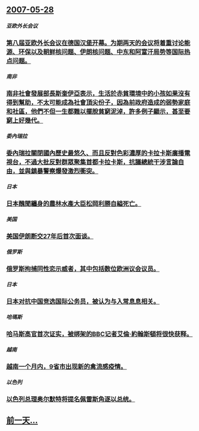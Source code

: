 ## [2007-05-28](/zh/news/2007/05/28/index.md)

##### 亚欧外长会议
### [第八届亚欧外长会议在德国汉堡开幕。为期两天的会议将着重讨论能源、环保以及朝鲜核问题、伊朗核问题、中东和阿富汗局势等国际热点问题。](/zh/news/2007/05/28/第八届亚欧外长会议在德国汉堡开幕-为期两天的会议将着重讨论能源-环保以及朝鲜核问题-伊朗核问题-中东和阿富汗局势等国际热.md)
##### 南非
### [南非社會發展部長斯奎伊亞表示，生活於赤貧環境中的小孩如果沒有得到幫助，不太可能成為社會頂尖份子，因為前政府造成的弱勢家庭和社區，他們不但一生都難以擺脫貧窮泥淖，許多例子顯示，甚至要窮上好幾代。](/zh/news/2007/05/28/南非社會發展部長斯奎伊亞表示-生活於赤貧環境中的小孩如果沒有得到幫助-不太可能成為社會頂尖份子-因為前政府造成的弱勢家庭.md)
##### 委內瑞拉
### [委內瑞拉關閉國內歷史最悠久、而且反對色彩濃厚的卡拉卡斯廣播電視台，不過大批反對群眾聚集首都卡拉卡斯，抗議總統干涉言論自由，並與鎮暴警察爆發激烈衝突。](/zh/news/2007/05/28/委內瑞拉關閉國內歷史最悠久-而且反對色彩濃厚的卡拉卡斯廣播電視台-不過大批反對群眾聚集首都卡拉卡斯-抗議總統干涉言論自由.md)
##### 日本
### [日本醜聞纏身的農林水產大臣松岡利勝自縊死亡。](/zh/news/2007/05/28/日本醜聞纏身的農林水產大臣松岡利勝自縊死亡.md)
##### 美国
### [美国伊朗断交27年后首次面谈。](/zh/news/2007/05/28/美国伊朗断交27年后首次面谈.md)
##### 俄罗斯
### [俄罗斯拘捕同性恋示威者，其中包括数位欧洲议会议员。](/zh/news/2007/05/28/俄罗斯拘捕同性恋示威者-其中包括数位欧洲议会议员.md)
##### 日本
### [日本对抗中国竞选国际公务员，被认为与入常息息相关。](/zh/news/2007/05/28/日本对抗中国竞选国际公务员-被认为与入常息息相关.md)
##### 哈瑪斯
### [哈马斯高官首次证实，被绑架的BBC记者艾倫·約翰斯頓将很快获释。](/zh/news/2007/05/28/哈马斯高官首次证实-被绑架的BBC记者艾倫-約翰斯頓将很快获释.md)
##### 越南
### [越南一个月内，9省市出现新的禽流感疫情。](/zh/news/2007/05/28/越南一个月内-9省市出现新的禽流感疫情.md)
##### 以色列
### [以色列总理奥尔默特将提名佩雷斯角逐以总统。](/zh/news/2007/05/28/以色列总理奥尔默特将提名佩雷斯角逐以总统.md)
## [前一天...](/zh/news/2007/05/27/index.md)

